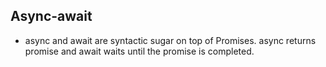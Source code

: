## Async-await

- async and await are syntactic sugar on top of Promises. async returns promise and await waits until the promise is completed.
